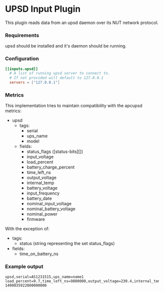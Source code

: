 # UPSD Input Plugin

This plugin reads data from an upsd daemon over its NUT network protocol.

### Requirements

upsd should be installed and it's daemon should be running.

### Configuration

```toml
[[inputs.upsd]]
  # A list of running upsd server to connect to.
  # If not provided will default to 127.0.0.1
  servers = ["127.0.0.1"]
```

### Metrics
This implementation tries to maintain compatibility with the apcupsd metrics:

- upsd
  - tags:
    - serial
    - ups_name
    - model
  - fields:
    - status_flags ([status-bits][])
    - input_voltage
    - load_percent
    - battery_charge_percent
    - time_left_ns
    - output_voltage
    - internal_temp
    - battery_voltage
    - input_frequency
    - battery_date
    - nominal_input_voltage
    - nominal_battery_voltage
    - nominal_power
    - firmware

With the exception of:
- tags:
  - status (string representing the set status_flags)
- fields:
  - time_on_battery_ns

### Example output

```
upsd,serial=AS1231515,ups_name=name1 load_percent=9.7,time_left_ns=9800000,output_voltage=230.4,internal_temp=32.4,battery_voltage=27.4,input_frequency=50.2,input_voltage=230.4,battery_charge_percent=100,status_flags=8i 1490035922000000000
```
